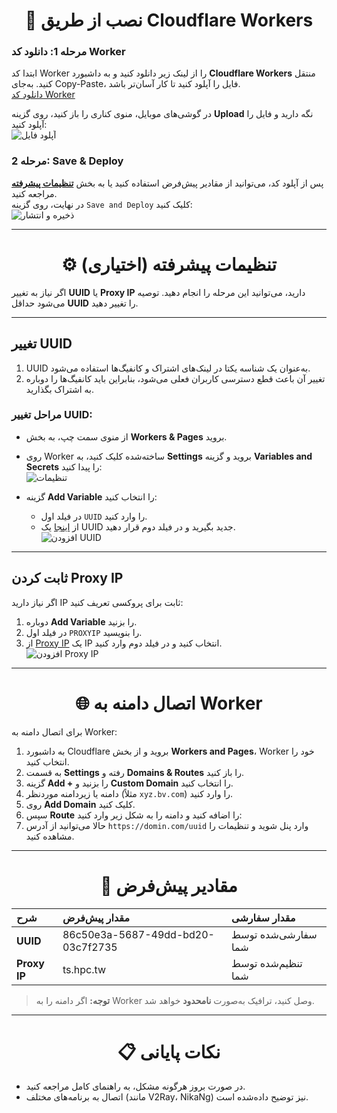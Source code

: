 <h1 align="center">🚀 نصب از طریق Cloudflare Workers</h1>

### مرحله 1: دانلود کد Worker  
ابتدا کد Worker را از لینک زیر دانلود کنید و به داشبورد **Cloudflare Workers** منتقل کنید. به‌جای Copy-Paste، فایل را آپلود کنید تا کار آسان‌تر باشد.  
[دانلود کد Worker](https://github.com/valid7996/Gozargah/blob/main/worker_vless/%20_worker.js)

در گوشی‌های موبایل، منوی کناری را باز کنید، روی گزینه **Upload** نگه دارید و فایل را آپلود کنید:  
![آپلود فایل](https://github.com/valid7996/Gozargah/blob/main/images/imagwor/IMG_20250104_163617.jpg)

### مرحله 2: Save & Deploy  
پس از آپلود کد، می‌توانید از مقادیر پیش‌فرض استفاده کنید یا به بخش **[تنظیمات پیشرفته](#تنظیمات-پیشرفته-اختیاری)** مراجعه کنید.  
در نهایت، روی گزینه `Save and Deploy` کلیک کنید:  
![ذخیره و انتشار](https://github.com/valid7996/Gozargah/blob/main/images/imagwor/IMG_20250104_163647.jpg)

---

<h1 align="center">⚙️ تنظیمات پیشرفته (اختیاری)</h1>

اگر نیاز به تغییر **UUID** یا **Proxy IP** دارید، می‌توانید این مرحله را انجام دهید. توصیه می‌شود حداقل **UUID** را تغییر دهید.

---

## تغییر UUID  
1. UUID به‌عنوان یک شناسه یکتا در لینک‌های اشتراک و کانفیگ‌ها استفاده می‌شود.  
2. تغییر آن باعث قطع دسترسی کاربران فعلی می‌شود، بنابراین باید کانفیگ‌ها را دوباره به اشتراک بگذارید.  

### مراحل تغییر UUID:
- از منوی سمت چپ، به بخش **Workers & Pages** بروید.  
- روی Worker ساخته‌شده کلیک کنید، به **Settings** بروید و گزینه **Variables and Secrets** را پیدا کنید:  
![تنظیمات](https://github.com/valid7996/Gozargah/blob/main/images/imagwor/IMG_20250104_163547.jpg)  

- گزینه **Add Variable** را انتخاب کنید:  
  - در فیلد اول `UUID` را وارد کنید.  
  - از [اینجا](https://www.uuidgenerator.net/) یک UUID جدید بگیرید و در فیلد دوم قرار دهید.  
![افزودن UUID](https://github.com/valid7996/Gozargah/blob/main/images/imagwor/InShot_20250104_155744172.jpg)  

---

## ثابت کردن Proxy IP  
اگر نیاز دارید IP ثابت برای پروکسی تعریف کنید:  
1. دوباره **Add Variable** را بزنید.  
2. در فیلد اول `PROXYIP` را بنویسید.  
3. از [Proxy IP](https://www.nslookup.io/domains/bpb.yousef.isegaro.com/dns-records/) یک IP انتخاب کنید و در فیلد دوم وارد کنید.  
![افزودن Proxy IP](https://github.com/valid7996/Gozargah/blob/main/images/imagwor/InShot_20250104_155719489.jpg)  

---

<h1 align="center">🌐 اتصال دامنه به Worker</h1>

برای اتصال دامنه به Worker:  
1. به داشبورد Cloudflare بروید و از بخش **Workers and Pages**، Worker خود را انتخاب کنید.  
2. به قسمت **Settings** رفته و **Domains & Routes** را باز کنید.  
3. گزینه **Add +** را بزنید و **Custom Domain** را انتخاب کنید.  
4. دامنه یا زیردامنه موردنظر (مثلاً `xyz.bv.com`) را وارد کنید.  
5. روی **Add Domain** کلیک کنید.  
6. سپس **Route** را اضافه کنید و دامنه را به شکل زیر وارد کنید:
7. حالا می‌توانید از آدرس `https://domin.com/uuid` وارد پنل شوید و تنظیمات را مشاهده کنید.

---

<h1 align="center">🔧 مقادیر پیش‌فرض</h1>

| شرح          | مقدار پیش‌فرض                      | مقدار سفارشی      |
|:-------------|:----------------------------------|:------------------|
| **UUID**     | 86c50e3a-5687-49dd-bd20-03c7f2735 | سفارشی‌شده توسط شما |
| **Proxy IP** | ts.hpc.tw                         | تنظیم‌شده توسط شما |

> **توجه:** اگر دامنه را به Worker وصل کنید، ترافیک به‌صورت **نامحدود** خواهد شد.

---

<h1 align="center">📋 نکات پایانی</h1>

- در صورت بروز هرگونه مشکل، به راهنمای کامل مراجعه کنید.  
- اتصال به برنامه‌های مختلف (مانند V2Ray، NikaNg) نیز توضیح داده‌شده است.
